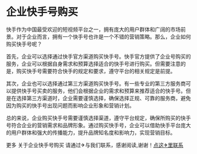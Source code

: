 # 企业快手号购买

快手作为中国最受欢迎的短视频平台之一，拥有庞大的用户群体和广阔的市场前景。对于企业而言，拥有一个快手号也许是一个不错的营销策略。那么，企业如何购买快手号呢？

首先，企业可以选择通过快手官方渠道购买快手号。快手官方提供了企业号购买的服务，企业可以根据自身需求和预算选择适合的快手号进行购买。但需要注意的是，购买快手号需要符合快手的规定和要求，遵守平台的相关规定是前提。

其次，企业也可以选择通过第三方渠道购买快手号。有一些专业的第三方服务商可以提供快手号买卖的服务，他们会根据企业的需求和预算来推荐适合的快手号。但是在选择第三方渠道时，企业需要谨慎选择，确保选择正规、可靠的服务商，避免因为购买的快手号出现问题而影响企业形象和营销计划。

总的来说，企业购买快手号需要谨慎选择渠道，遵守平台规定，确保所购买的快手号符合企业的营销需求和品牌形象。通过购买快手号，企业可以借助快手平台庞大的用户群体和强大的传播能力，提升品牌知名度和影响力，实现营销目标。

更多 关于企业快手号购买 请通过✈与我们联系，感谢阅读,谢谢！[点这✈里联系](https://abc.k02.cc)